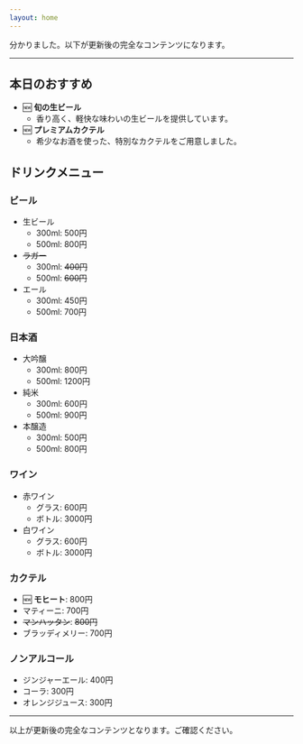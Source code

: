```yaml
---
layout: home
---
```


分かりました。以下が更新後の完全なコンテンツになります。

---

## 本日のおすすめ

- 🆕 **旬の生ビール**
   - 香り高く、軽快な味わいの生ビールを提供しています。
- 🆕 **プレミアムカクテル**
   - 希少なお酒を使った、特別なカクテルをご用意しました。

## ドリンクメニュー

### ビール

- 生ビール
   - 300ml: 500円
   - 500ml: 800円
- ~~ラガー~~
   - 300ml: ~~400円~~
   - 500ml: ~~600円~~
- エール
   - 300ml: 450円
   - 500ml: 700円

### 日本酒

- 大吟醸
   - 300ml: 800円
   - 500ml: 1200円
- 純米
   - 300ml: 600円
   - 500ml: 900円
- 本醸造
   - 300ml: 500円
   - 500ml: 800円

### ワイン

- 赤ワイン
   - グラス: 600円
   - ボトル: 3000円
- 白ワイン
   - グラス: 600円
   - ボトル: 3000円

### カクテル

- 🆕 **モヒート**: 800円
- マティーニ: 700円
- ~~マンハッタン~~: ~~800円~~
- ブラッディメリー: 700円

### ノンアルコール

- ジンジャーエール: 400円
- コーラ: 300円
- オレンジジュース: 300円

---

以上が更新後の完全なコンテンツとなります。ご確認ください。
